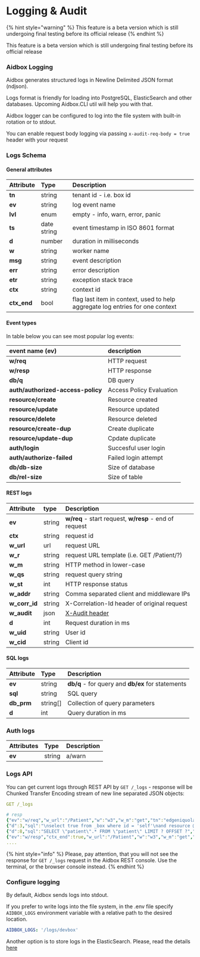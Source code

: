 # Logging & Audit

{% hint style="warning" %}
This feature is a beta version which is still undergoing final testing before its official release
{% endhint %}

This feature is a beta version which is still undergoing final testing before its official release

### Aidbox Logging

Aidbox generates structured logs in Newline Delimited JSON format \(ndjson\). 

Logs format is friendly for loading into PostgreSQL, ElasticSearch and other databases. Upcoming Aidbox.CLI util will help you with that.

Aidbox logger can be configured to log into the file system with built-in rotation or to stdout.

You can enable request body logging via passing `x-audit-req-body = true` header with your request

### Logs Schema

#### General attributes

| Attribute | Type | Description |
| :--- | :--- | :--- |
| **tn** | string | tenant id - i.e. box id |
| **ev** | string | log event name |
| **lvl** | enum | empty - info, warn, error, panic |
| **ts** | date string   | event timestamp in ISO 8601 format |
| **d** | number | duration in milliseconds |
| **w** | string | worker name |
| **msg** | string  | event description |
| **err** | string | error description |
| **etr** | string | exception stack trace |
| **ctx** | string | context id |
| **ctx\_end** | bool | flag last item in  context, used to help aggregate log entries for one context |

#### Event types

In table below you can see most popular log events:

| event name \(ev\) | description |
| :--- | :--- |
| **w/req** | HTTP request |
| **w/resp** | HTTP response |
| **db/q** | DB query |
| **auth/authorized-access-policy** | Access Policy Evaluation |
| **resource/create** | Resource created |
| **resource/update** | Resource updated |
| **resource/delete** | Resource deleted |
| **resource/create-dup** | Create duplicate |
| **resource/update-dup** | Cpdate duplicate |
| **auth/login** | Succesful user login |
| **auth/authorize-failed** | Failed login attempt |
| **db/db-size** | Size of database |
| **db/rel-size** | Size of table |

#### REST logs

| Attribute | type | Description |
| :--- | :--- | :--- |
| **ev** | string | **w/req** - start request, **w/resp** - end of request |
| **ctx** | string | request id |
| **w\_url** | url | request URL |
| **w\_r** | string | request URL template \(i.e. GET /Patient/?\) |
| **w\_m** | string | HTTP method in lower-case |
| **w\_qs** | string | request query string |
| **w\_st** | int | HTTP response status |
| **w\_addr** | string | Comma separated client and middleware IPs |
| **w\_corr\_id** | string | X-Correlation-Id header of original request |
| **w\_audit** | json | [X-Audit header](../../app-development-guides/receive-logs-from-your-app/x-audit-header.md) |
| **d** | int | Request duration in ms |
| **w\_uid** | string | User id |
| **w\_cid** | string | Client id |

#### SQL logs

| Attribute | Type | Description |
| :--- | :--- | :--- |
| **ev** | string | **db/q** - for query and **db/ex** for statements |
| **sql** | string | SQL query |
| **db\_prm** | string\[\] | Collection of query parameters  |
| **d** | int | Query duration in ms |

### Auth logs

| Attributes | Type | Description |
| :--- | :--- | :--- |
| **ev** | string | a/warn |

### Logs API

You can get current logs through REST API by `GET /_logs`  - response will be  Chunked Transfer Encoding stream of new line separated JSON objects:

```yaml
GET /_logs

# resp
{"ev":"w/req","w_url":"/Patient","w":"w3","w_m":"get","tn":"edgeniquola","ts":"2019-04-18T13:35:43Z","w_addr":"83.243.75.14, 35.244.249.127","ctx":"d0625fcf-f1a7-4b78-bbdf-b4ec87b6fb57","w_qs":null}
{"d":3,"sql":"\nselect true from _box where id = 'self'\nand resource @>\njsonb_build_object(\n  'participant',\n  jsonb_build_array(json_build_object('user', json_build_object('id', ?::text )))\n) ","db_prm":["github-32066"],"ts":"2019-04-18T13:35:43Z","w":"w3","ev":"db/q","tn":"edgeniquola","ctx":"d0625fcf-f1a7-4b78-bbdf-b4ec87b6fb57"}
{"d":8,"sql":"SELECT \"patient\".* FROM \"patient\" LIMIT ? OFFSET ?","db_prm":["100","0"],"ts":"2019-04-18T13:35:43Z","w":"w3","ev":"db/q","tn":"edgeniquola","ctx":"d0625fcf-f1a7-4b78-bbdf-b4ec87b6fb57"}
{"ev":"w/resp","ctx_end":true,"w_url":"/Patient","w":"w3","w_m":"get","tn":"edgeniquola","ts":"2019-04-18T13:35:43Z","d":15,"w_st":200,"ctx":"d0625fcf-f1a7-4b78-bbdf-b4ec87b6fb57"}
....
```

{% hint style="info" %}
Please, pay attention, that you will not see the response for `GET /_logs` request in the Aidbox REST console. Use the terminal, or the browser console instead.
{% endhint %}

### Configure logging

By default, Aidbox sends logs into stdout.

If you prefer to write logs into the file system,  in the .env file specify `AIDBOX_LOGS` environment variable with a relative path to the desired location.

```yaml
AIDBOX_LOGS: '/logs/devbox'
```

Another option is to store logs in the ElasticSearch. Please, read the details [here ](https://docs.aidbox.app/app-development-guides/receive-logs-from-your-app/elastic-logs-and-monitoring-integration)



